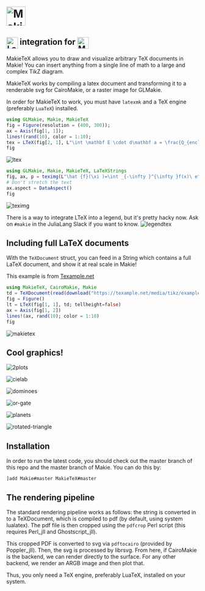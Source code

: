 # <img src="https://user-images.githubusercontent.com/32143268/165514916-4337e55a-18ec-4831-ab0f-11ebcb679600.svg" alt="MakieTeX.jl" height="50" align = "top">
## <a href = "https://www.latex-project.org/"><img src="https://upload.wikimedia.org/wikipedia/commons/9/92/LaTeX_logo.svg" alt="LaTeX" height="30" align = "top"></a> integration for <a href = "https://www.github.com/JuliaPlots/Makie.jl"><img src="https://raw.githubusercontent.com/JuliaPlots/Makie.jl/master/assets/logo.png" alt="Makie.jl" height="30" align = "top"></a>

MakieTeX allows you to draw and visualize arbitrary TeX documents in Makie!  You can insert anything from a single line of math to a large and complex TikZ diagram.

MakieTeX works by compiling a latex document and transforming it to a renderable
svg for CairoMakie, or a raster image for GLMakie.

In order for MakieTeX to work, you must have `latexmk` and a TeX engine (preferably `LuaTeX`) installed.


```julia
using GLMakie, Makie, MakieTeX
fig = Figure(resolution = (400, 300));
ax = Axis(fig[1, 1]);
lines!(rand(10), color = 1:10);
tex = LTeX(fig[2, 1], L"\int \mathbf E \cdot d\mathbf a = \frac{Q_{encl}}{4\pi\epsilon_0}", scale=2);
fig
```
![ltex](https://user-images.githubusercontent.com/10947937/110216157-d1d87d00-7ead-11eb-8507-62ddcff2a841.png)

```julia
using GLMakie, Makie, MakieTeX, LaTeXStrings
fig, ax, p = teximg(L"\hat {f}(\xi )=\int _{-\infty }^{\infty }f(x)\ e^{-2\pi ix\xi }~ dx", scale=10)
# Don't stretch the text
ax.aspect = DataAspect()
fig
```
![teximg](https://user-images.githubusercontent.com/10947937/110216144-c5542480-7ead-11eb-9753-7ff215e36056.png)

There is a way to integrate LTeX into a legend, but it's pretty hacky now.  Ask on `#makie` in the JuliaLang Slack if you want to know.
![legendtex](https://user-images.githubusercontent.com/32143268/79641479-6adaa880-81b5-11ea-8138-4d6054ccfa6d.png)

## Including full LaTeX documents

With the `TeXDocument` struct, you can feed in a String which contains a full LaTeX document, and show it at real scale in Makie!

This example is from [Texample.net](https://texample.net/tikz/examples/title-graphics/)
```julia
using MakieTeX, CairoMakie, Makie
td = TeXDocument(read(download("https://texample.net/media/tikz/examples/TEX/title-graphics.tex"), String))
fig = Figure()
lt = LTeX(fig[1, 1], td; tellheight=false)
ax = Axis(fig[1, 2])
lines!(ax, rand(10); color = 1:10)
fig
```
![makietex](https://user-images.githubusercontent.com/32143268/165130481-53ee0fe1-4c70-4453-b430-7a2ad37082f8.png)

## Cool graphics!


![2plots](https://user-images.githubusercontent.com/32143268/165445977-79fbb1fe-6bd5-47c9-9501-be6c1ae837b9.svg)

![cielab](https://user-images.githubusercontent.com/32143268/165446027-a5cae0e4-f48a-41de-8170-ab4059651bc9.svg)

![dominoes](https://user-images.githubusercontent.com/32143268/165446028-0504abf9-7362-48c0-a07a-19a5cf038de0.svg)

![or-gate](https://user-images.githubusercontent.com/32143268/165446029-93578a5e-7825-40cc-9c1b-573ecaa2630f.svg)

![planets](https://user-images.githubusercontent.com/32143268/165446030-15d8e53c-06b9-4fa9-8867-03a0449fa9dc.svg)

![rotated-triangle](https://user-images.githubusercontent.com/32143268/165446031-1502461b-8599-4d27-9526-9f1c4d4c8267.svg)

## Installation

In order to run the latest code, you should check out the master branch of this repo and the master branch of Makie.  You can do this by:

```
]add Makie#master MakieTeX#master
```


## The rendering pipeline

The standard rendering pipeline works as follows: the string is converted in to a TeXDocument, which is compiled to pdf (by default, using system lualatex).  The pdf file is then cropped using the `pdfcrop` Perl script (this requires Perl_jll and Ghostscript_jll).

This cropped PDF is converted to svg via `pdftocairo` (provided by Poppler_jll).  Then, the svg is processed by librsvg.  From here, if CairoMakie is the backend, we can render directly to the surface.  For any other backend, we render an ARGB image and then plot that.

Thus, you only need a TeX engine, preferably LuaTeX, installed on your system.
